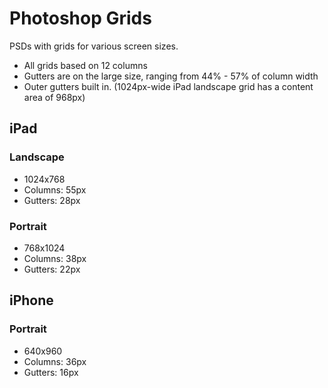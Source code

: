 # Photoshop Grids
PSDs with grids for various screen sizes. 

* All grids based on 12 columns
* Gutters are on the large size, ranging from 44% - 57% of column width
* Outer gutters built in. (1024px-wide iPad landscape grid has a content area of 968px)

## iPad
### Landscape
* 1024x768
* Columns: 55px
* Gutters: 28px

### Portrait
* 768x1024
* Columns: 38px
* Gutters: 22px

## iPhone
### Portrait
* 640x960
* Columns: 36px
* Gutters: 16px
